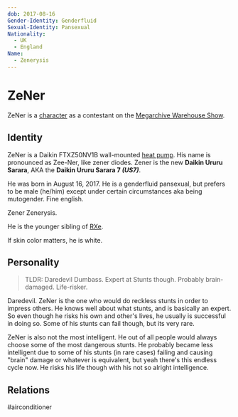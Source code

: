 ```yaml
---
dob: 2017-08-16
Gender-Identity: Genderfluid
Sexual-Identity: Pansexual
Nationality:
  - UK
  - England
Name:
  - Zenerysis
---
```

# ZeNer

ZeNer is a [character](Characters.md) as a contestant on the [Megarchive Warehouse Show](../../../Megarchive%20Warehouse%20Show/Megarchive%20Warehouse%20Show.md).

## Identity

ZeNer is a Daikin FTXZ50NV1B wall-mounted [heat pump](../../Species/Air%20Conditioners.md). His name is pronounced as Zee-Ner, like zener diodes. Zener is the new **Daikin Ururu Sarara**, AKA the **Daikin Ururu Sarara 7 *(US7)***.

He was born in August 16, 2017. He is a genderfluid pansexual, but prefers to be male (he/him) except under certain circumstances aka being mutogender. Fine english.

Zener Zenerysis.

He is the younger sibling of [RXe](RXe.md).

If skin color matters, he is white.

## Personality

> TLDR: Daredevil Dumbass. Expert at Stunts though. Probably brain-damaged. Life-risker.

Daredevil. ZeNer is the one who would do reckless stunts in order to impress others. He knows well about what stunts, and is basically an expert. So even though he risks his own and other's lives, he usually is successful in doing so. Some of his stunts can fail though, but its very rare.

ZeNer is also not the most intelligent. He out of all people would always choose some of the most dangerous stunts. He probably became less intelligent due to some of his stunts (in rare cases) failing and causing "brain" damage or whatever is equivalent, but yeah there's this endless cycle now. He risks his life though with his not so alright intelligence.

## Relations

#airconditioner 